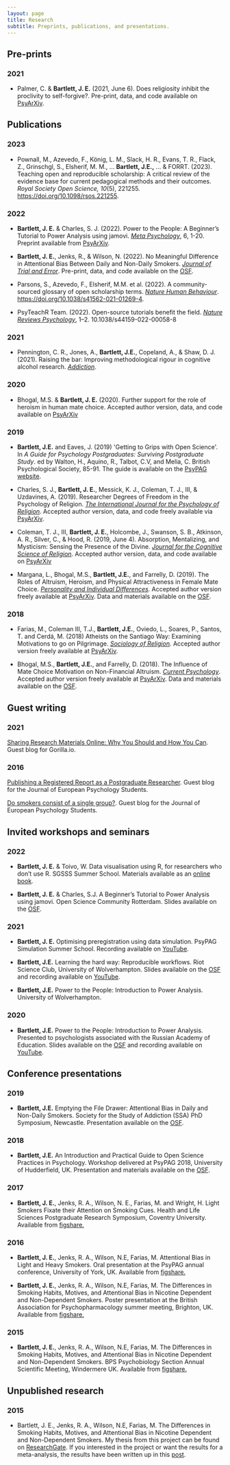 ```yaml
---
layout: page
title: Research
subtitle: Preprints, publications, and presentations.
---
```


## Pre-prints

### 2021

- Palmer, C. & **Bartlett, J. E.** (2021, June 6). Does religiosity inhibit the proclivity to self-forgive?. Pre-print, data, and code available on [PsyArXiv](https://psyarxiv.com/eca5j).

## Publications

### 2023

- Pownall, M., Azevedo, F., König, L. M., Slack, H. R., Evans, T. R., Flack, Z., Grinschgl, S., Elsherif, M. M., ... **Bartlett, J.E.,** ... & FORRT. (2023). Teaching open and reproducible scholarship: A critical review of the evidence base for current pedagogical methods and their outcomes. *Royal Society Open Science, 10*(5), 221255. https://doi.org/10.1098/rsos.221255. 

### 2022

- **Bartlett, J. E.** & Charles, S. J. (2022). Power to the People: A Beginner’s Tutorial to Power Analysis using jamovi. [*Meta Psychology*](https://open.lnu.se/index.php/metapsychology/article/view/3078), 6, 1-20. Preprint available from [PsyArXiv](https://psyarxiv.com/bh8m9/).

- **Bartlett, J. E.**, Jenks, R., & Wilson, N. (2022). No Meaningful Difference in Attentional Bias Between Daily and Non-Daily Smokers. *[Journal of Trial and Error](https://journal.trialanderror.org/pub/attentionalsmoker/release/2)*. Pre-print, data, and code available on the [OSF](https://osf.io/am9hd/).

- Parsons, S., Azevedo, F., Elsherif, M.M. et al. (2022). A community-sourced glossary of open scholarship terms. *[Nature Human Behaviour](https://www.nature.com/articles/s41562-021-01269-4)*. https://doi.org/10.1038/s41562-021-01269-4.

- PsyTeachR Team. (2022). Open-source tutorials benefit the field. *[Nature Reviews Psychology](https://doi.org/10.1038/s44159-022-00058-8)*, 1–2. 10.1038/s44159-022-00058-8

### 2021

- Pennington, C. R., Jones, A., **Bartlett, J.E.**, Copeland, A., & Shaw, D. J. (2021). Raising the bar: Improving methodological rigour in cognitive alcohol research. *[Addiction](https://onlinelibrary.wiley.com/doi/10.1111/add.15563)*.

### 2020

- Bhogal, M.S. & **Bartlett, J. E.** (2020). Further support for the role of heroism in human mate choice. Accepted author version, data, and code available on [PsyArXiv](https://doi.org/10.31234/osf.io/2npfm)

### 2019

- **Bartlett, J.E.** and Eaves, J. (2019) 'Getting to Grips with Open Science'. In *A Guide for Psychology Postgraduates: Surviving Postgraduate Study*. ed by Walton, H., Aquino, R., Talbot, C.V, and Melia, C. British Psychological Society, 85-91. The guide is available on the [PsyPAG website](http://www.psypag.co.uk/psypag-guide/).  

- Charles, S. J., **Bartlett, J. E.**, Messick, K. J., Coleman, T. J., III, & Uzdavines, A. (2019). Researcher Degrees of Freedom in the Psychology of Religion. *[The International Journal for the Psychology of Religion](https://www.tandfonline.com/doi/abs/10.1080/10508619.2019.1660573?journalCode=hjpr20).* Accepted author version, data, and code freely available via [PsyArXiv](https://doi.org/10.31234/osf.io/tx5gd).

- Coleman, T. J., III, **Bartlett, J. E.**, Holcombe, J., Swanson, S. B., Atkinson, A. R., Silver, C., & Hood, R. (2019, June 4). Absorption, Mentalizing, and Mysticism: Sensing the Presence of the Divine. *[Journal for the Cognitive Science of Religion](https://journals.equinoxpub.com/JCSR/article/view/37551?fbclid=IwAR3iO0_dnZ-yV17R_0l3DHRoZBRoVOw3oIBcJtH0C71Ux17RvFahVee6Qoo)*. Accepted author version, data, and code available on [PsyArXiv](https://doi.org/10.31234/osf.io/k5fp8)

- Margana, L., Bhogal, M.S., **Bartlett, J.E.**, and Farrelly, D. (2019). The Roles of Altruism, Heroism, and Physical Attractiveness in Female Mate Choice. *[Personality and Individual Differences](https://www.sciencedirect.com/science/article/pii/S0191886918304586?via%3Dihub).* Accepted author version freely available at [PsyArXiv](https://psyarxiv.com/kgpvy/). Data and materials available on the [OSF](https://osf.io/a76p8/).

### 2018

- Farias, M., Coleman III, T.J., **Bartlett, J.E.**, Oviedo, L., Soares, P., Santos, T. and Cerdá, M. (2018) Atheists on the Santiago Way: Examining Motivations to go on Pilgrimage. *[Sociology of Religion](https://academic.oup.com/socrel/advance-article-abstract/doi/10.1093/socrel/sry019/5036084).* Accepted author version freely available at [PsyArXiv](https://psyarxiv.com/a7gxn/).

- Bhogal, M.S., **Bartlett, J.E.**, and Farrelly, D. (2018). The Influence of Mate Choice Motivation on Non-Financial Altruism. *[Current Psychology](https://link.springer.com/article/10.1007/s12144-018-0070-x)*. Accepted author version freely available at [PsyArXiv](https://psyarxiv.com/gc8en/). Data and materials available on the [OSF](https://osf.io/cfzyb/).

## Guest writing

### 2021

[Sharing Research Materials Online: Why You Should and How You Can](https://gorilla.sc/sharing-research-materials-online-why-you-should-and-how-you-can/). Guest blog for Gorilla.io.

### 2016

[Publishing a Registered Report as a Postgraduate Researcher](https://blog.efpsa.org/2016/09/09/publishing-a-registered-report-as-a-postgraduate-researcher/). Guest blog for the Journal of European Psychology Students.

[Do smokers consist of a single group?](https://blog.efpsa.org/2016/09/02/do-smokers-consist-of-a-single-group/). Guest blog for the Journal of European Psychology Students.

## Invited workshops and seminars

### 2022

- **Bartlett, J. E.** & Toivo, W. Data visualisation using R, for researchers who don’t use R. SGSSS Summer School. Materials available as an [online book](https://wtoivo.github.io/SGSSS-data-viz-workshop/).

- **Bartlett, J. E.** & Charles, S.J. A Beginner’s Tutorial to Power Analysis using jamovi. Open Science Community Rotterdam. Slides available on the [OSF](https://osf.io/zrcuh/).

### 2021

- **Bartlett, J. E.** Optimising preregistration using data simulation. PsyPAG Simulation Summer School. Recording available on [YouTube](https://youtu.be/VdhtdsKtac0).

- **Bartlett, J.E.** Learning the hard way: Reproducible workflows. Riot Science Club, University of Wolverhampton. Slides available on the [OSF](https://osf.io/zk4dj/) and recording available on [YouTube](https://youtu.be/P5F_aVz3J70).

- **Bartlett, J.E.** Power to the People: Introduction to Power Analysis. University of Wolverhampton.

### 2020

- **Bartlett, J.E.** Power to the People: Introduction to Power Analysis. Presented to psychologists associated with the Russian Academy of Education. Slides available on the [OSF](https://osf.io/68mcq/) and recording available on [YouTube](https://youtu.be/uj9Ces3jbmc).

## Conference presentations

### 2019

- **Bartlett, J.E.** Emptying the File Drawer: Attentional Bias in Daily and Non-Daily Smokers. Society for the Study of Addiction (SSA) PhD Symposium, Newcastle. Presentation available on the [OSF](https://osf.io/43wrn/).

### 2018

- **Bartlett, J.E.** An Introduction and Practical Guide to Open Science Practices in Psychology. Workshop delivered at PsyPAG 2018, University of Hudderfield, UK. Presentation and materials available on the [OSF](https://osf.io/w82ms/).

### 2017
- **Bartlett, J. E.**, Jenks, R. A., Wilson, N. E., Farias, M. and Wright, H. Light Smokers Fixate their Attention on Smoking Cues. Health and Life Sciences Postgraduate Research Symposium, Coventry University. Available from [figshare.](https://figshare.com/articles/Bartlett-J-HLS_conference_pdf/4929659)

### 2016
- **Bartlett, J. E.**, Jenks, R. A., Wilson, N.E, Farias, M. Attentional Bias in Light and Heavy Smokers. Oral presentation at the PsyPAG annual conference, University of York, UK. Available from [figshare.](https://figshare.com/articles/PsyPag_2016_presentation_Attentional_bias_in_light_and_heavy_smokers/3501641)

- **Bartlett, J. E.**, Jenks, R. A., Wilson, N.E, Farias, M. The Differences in Smoking Habits, Motives, and Attentional Bias in Nicotine Dependent and Non-Dependent Smokers. Poster presentation at the British Association for Psychopharmacology summer meeting, Brighton, UK. Available from [figshare.](https://figshare.com/articles/The_difference_in_smoking_habits_motives_and_attentional_bias_in_nicotine_dependent_and_non-dependent_smokers/3420847)

### 2015
- **Bartlett, J. E.**, Jenks, R. A., Wilson, N.E, Farias, M. The Differences in Smoking Habits, Motives, and Attentional Bias in Nicotine Dependent and Non-Dependent Smokers. BPS Psychobiology Section Annual Scientific Meeting, Windermere UK. Available from [figshare.](https://figshare.com/articles/Attentional_Bias_in_Nicotine_Dependent_and_Non_Dependent_Smokers/3188959)

## Unpublished research

### 2015
- Bartlett, J. E., Jenks, R. A., Wilson, N.E, Farias, M. The Differences in Smoking Habits, Motives, and Attentional Bias in Nicotine Dependent and Non-Dependent Smokers. My thesis from this project can be found on [ResearchGate](https://www.researchgate.net/publication/296623691_The_Difference_in_Smoking_Motives_Habits_and_Attentional_Bias_in_Nicotine_Dependent_and_Non-Dependent_Smokers). If you interested in the project or want the results for a meta-analysis, the results have been written up in this [post](https://bartlettje.github.io/2017-07-07-Attentional-bias-in-smokers-file-drawer/).
